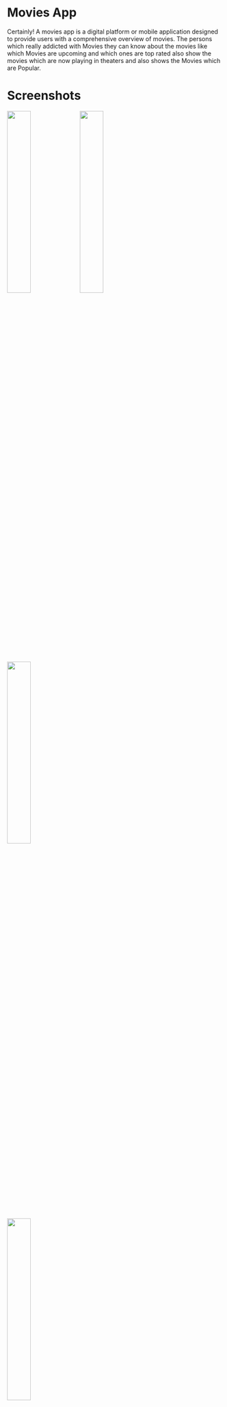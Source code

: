 # Movies App

Certainly! A movies app is a digital platform or mobile application designed to provide users with a comprehensive overview of movies.
The persons which really addicted with Movies they can know about the movies like which Movies are upcoming and which ones are top rated
also show the movies which are now playing in theaters and also shows the Movies which are Popular.


# Screenshots

<img 
  width="33%"
  src="https://github.com/nencym24/Movies_App/assets/120076296/fcacf9d9-7aee-4ba2-ba63-72898a9baeb7"/>
<img 
  width="33%"
  src="https://github.com/nencym24/Movies_App/assets/120076296/a4fd7a03-8587-4187-afd4-9c75fdd1c9cc"/>
<img 
  width="33%"
  src="https://github.com/nencym24/Movies_App/assets/120076296/7832293a-6e40-446a-8ab8-875915948bc2"/>

<img 
  width="33%"
  src="https://github.com/nencym24/Movies_App/assets/120076296/17528eb1-b64a-4005-8d22-cac6fb9e9074"/>

